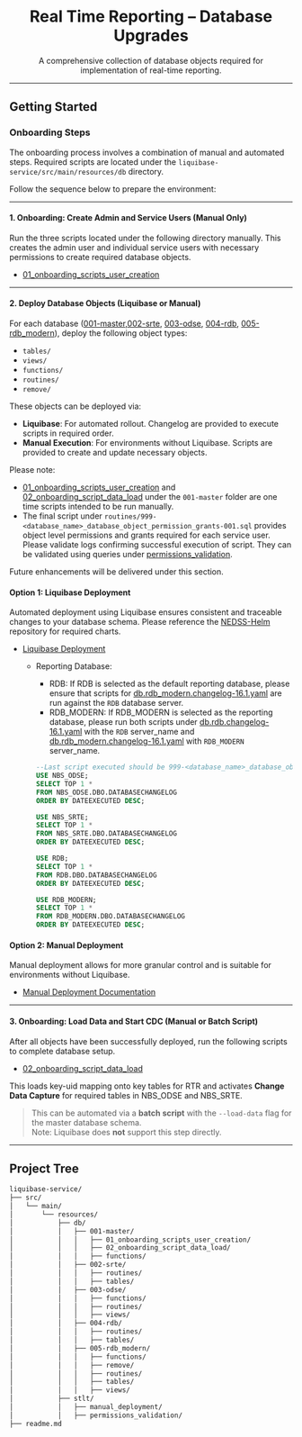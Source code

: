 <h1 align="center">Real Time Reporting – Database Upgrades</h1>

<p align="center">
A comprehensive collection of database objects required for implementation of real-time reporting.
</p>

---

## Getting Started

### Onboarding Steps

The onboarding process involves a combination of manual and automated steps. Required scripts are located under the `liquibase-service/src/main/resources/db` directory. 

Follow the sequence below to prepare the environment:

---

#### 1. Onboarding: Create Admin and Service Users (Manual Only)
Run the three scripts located under the following directory manually. This creates the admin user and individual service users with necessary permissions to create required database objects.

- [01_onboarding_scripts_user_creation](src/main/resources/db/001-master/01_onboarding_scripts_user_creation)

---
#### 2. Deploy Database Objects (Liquibase or Manual)

For each database ([001-master](src/main/resources/db/001-master),[002-srte](src/main/resources/db/002-srte), [003-odse](src/main/resources/db/003-odse), [004-rdb](src/main/resources/db/004-rdb), [005-rdb_modern](src/main/resources/db/005-rdb_modern)), deploy the following object types:

- `tables/`
- `views/`
- `functions/`
- `routines/`
- `remove/`

These objects can be deployed via:

- **Liquibase**: For automated rollout. Changelog are provided to execute scripts in required order.
- **Manual Execution**: For environments without Liquibase. Scripts are provided to create and update necessary objects.

Please note:
- [01_onboarding_scripts_user_creation](src/main/resources/db/001-master/01_onboarding_scripts_user_creation) and [02_onboarding_script_data_load](src/main/resources/db/001-master/02_onboarding_script_data_load) under the `001-master` folder are one time scripts intended to be run manually.
- The final script under `routines/999-<database_name>_database_object_permission_grants-001.sql` provides object level permissions and grants required for each service user. Please validate logs confirming successful execution of script. They can be validated using queries under [permissions_validation](src/main/resources/stlt/permissions_validation).

Future enhancements will be delivered under this section.

#### Option 1:  Liquibase Deployment

Automated deployment using Liquibase ensures consistent and traceable changes to your database schema. Please reference the [NEDSS-Helm](https://github.com/CDCgov/NEDSS-Helm) repository for required charts. 

- [Liquibase Deployment](https://github.com/CDCgov/NEDSS-Helm/tree/main/charts/liquibase)
  - Reporting Database:
      - RDB: If RDB is selected as the default reporting database, please ensure that scripts for [db.rdb_modern.changelog-16.1.yaml](changelog/db.rdb_modern.changelog-16.1.yaml) are run against the `RDB` database server.
      - RDB_MODERN: If RDB_MODERN is selected as the reporting database, please run both scripts under [db.rdb.changelog-16.1.yaml](changelog/db.rdb.changelog-16.1.yaml) with the `RDB` server_name and [db.rdb_modern.changelog-16.1.yaml](changelog/db.rdb_modern.changelog-16.1.yaml) with `RDB_MODERN` server_name.

    ```sql
    --Last script executed should be 999-<database_name>_database_object_permission_grants-001.sql.
    USE NBS_ODSE;
    SELECT TOP 1 *
    FROM NBS_ODSE.DBO.DATABASECHANGELOG
    ORDER BY DATEEXECUTED DESC;
    
    USE NBS_SRTE;
    SELECT TOP 1 *
    FROM NBS_SRTE.DBO.DATABASECHANGELOG
    ORDER BY DATEEXECUTED DESC;
    
    USE RDB;
    SELECT TOP 1 *
    FROM RDB.DBO.DATABASECHANGELOG
    ORDER BY DATEEXECUTED DESC;
    
    USE RDB_MODERN;
    SELECT TOP 1 *
    FROM RDB_MODERN.DBO.DATABASECHANGELOG
    ORDER BY DATEEXECUTED DESC;
    
    ```
#### Option 2: Manual Deployment

Manual deployment allows for more granular control and is suitable for environments without Liquibase.

- [Manual Deployment Documentation](liquibase-service/src/main/resources/stlt/manual_deployment/readme.md)

---
#### 3. Onboarding: Load Data and Start CDC (Manual or Batch Script)

After all objects have been successfully deployed, run the following scripts to complete database setup.

- [02_onboarding_script_data_load](src/main/resources/db/001-master/02_onboarding_script_data_load)

This loads key-uid mapping onto key tables for RTR and activates **Change Data Capture** for required tables in NBS_ODSE and NBS_SRTE.

> This can be automated via a **batch script** with the `--load-data` flag for the master database schema.  
> Note: Liquibase does **not** support this step directly.

---



## Project Tree

```bash
liquibase-service/
├── src/
│   └── main/
│       └── resources/
│           ├── db/
│           │   ├── 001-master/
│           │   │   ├── 01_onboarding_scripts_user_creation/
│           │   │   ├── 02_onboarding_script_data_load/
│           │   │   ├── functions/
│           │   ├── 002-srte/
│           │   │   ├── routines/
│           │   │   ├── tables/
│           │   ├── 003-odse/
│           │   │   ├── functions/
│           │   │   ├── routines/
│           │   │   ├── views/
│           │   ├── 004-rdb/
│           │   │   ├── routines/
│           │   │   ├── tables/
│           │   ├── 005-rdb_modern/
│           │   │   ├── functions/
│           │   │   ├── remove/
│           │   │   ├── routines/
│           │   │   ├── tables/
│           │   │   ├── views/
│           ├── stlt/
│           │   ├── manual_deployment/
│           │   ├── permissions_validation/
├── readme.md

